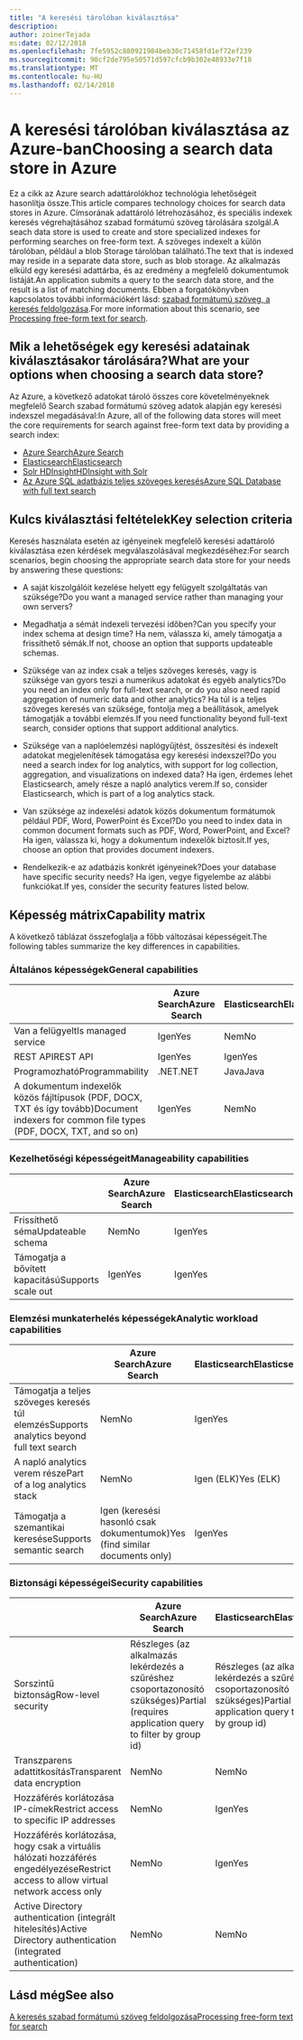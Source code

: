 ```yaml
---
title: "A keresési tárolóban kiválasztása"
description: 
author: zoinerTejada
ms:date: 02/12/2018
ms.openlocfilehash: 7fe5952c880921984beb30c71458fd1ef72ef239
ms.sourcegitcommit: 90cf2de795e50571d597cfcb9b302e48933e7f18
ms.translationtype: MT
ms.contentlocale: hu-HU
ms.lasthandoff: 02/14/2018
---
```

# <a name="choosing-a-search-data-store-in-azure"></a><span data-ttu-id="36107-102">A keresési tárolóban kiválasztása az Azure-ban</span><span class="sxs-lookup"><span data-stu-id="36107-102">Choosing a search data store in Azure</span></span>

<span data-ttu-id="36107-103">Ez a cikk az Azure search adattárolókhoz technológia lehetőségeit hasonlítja össze.</span><span class="sxs-lookup"><span data-stu-id="36107-103">This article compares technology choices for search data stores in Azure.</span></span> <span data-ttu-id="36107-104">Címsorának adattároló létrehozásához, és speciális indexek keresés végrehajtásához szabad formátumú szöveg tárolására szolgál.</span><span class="sxs-lookup"><span data-stu-id="36107-104">A seach data store is used to create and store specialized indexes for performing searches on free-form text.</span></span> <span data-ttu-id="36107-105">A szöveges indexelt a külön tárolóban, például a blob Storage tárolóban található.</span><span class="sxs-lookup"><span data-stu-id="36107-105">The text that is indexed may reside in a separate data store, such as blob storage.</span></span> <span data-ttu-id="36107-106">Az alkalmazás elküld egy keresési adattárba, és az eredmény a megfelelő dokumentumok listáját.</span><span class="sxs-lookup"><span data-stu-id="36107-106">An application submits a query to the search data store, and the result is a list of matching documents.</span></span> <span data-ttu-id="36107-107">Ebben a forgatókönyvben kapcsolatos további információkért lásd: [szabad formátumú szöveg, a keresés feldolgozása](../scenarios/search.md).</span><span class="sxs-lookup"><span data-stu-id="36107-107">For more information about this scenario, see [Processing free-form text for search](../scenarios/search.md).</span></span> 

## <a name="what-are-your-options-when-choosing-a-search-data-store"></a><span data-ttu-id="36107-108">Mik a lehetőségek egy keresési adatainak kiválasztásakor tárolására?</span><span class="sxs-lookup"><span data-stu-id="36107-108">What are your options when choosing a search data store?</span></span>
<span data-ttu-id="36107-109">Az Azure, a következő adatokat tároló összes core követelményeknek megfelelő Search szabad formátumú szöveg adatok alapján egy keresési indexszel megadásával:</span><span class="sxs-lookup"><span data-stu-id="36107-109">In Azure, all of the following data stores will meet the core requirements for search against free-form text data by providing a search index:</span></span>
- [<span data-ttu-id="36107-110">Azure Search</span><span class="sxs-lookup"><span data-stu-id="36107-110">Azure Search</span></span>](/azure/search/search-what-is-azure-search)
- [<span data-ttu-id="36107-111">Elasticsearch</span><span class="sxs-lookup"><span data-stu-id="36107-111">Elasticsearch</span></span>](https://azuremarketplace.microsoft.com/marketplace/apps/elastic.elasticsearch?tab=Overview)
- [<span data-ttu-id="36107-112">Solr HDInsight</span><span class="sxs-lookup"><span data-stu-id="36107-112">HDInsight with Solr</span></span>](/azure/hdinsight/hdinsight-hadoop-solr-install-linux)
- [<span data-ttu-id="36107-113">Az Azure SQL adatbázis teljes szöveges keresés</span><span class="sxs-lookup"><span data-stu-id="36107-113">Azure SQL Database with full text search</span></span>](/sql/relational-databases/search/full-text-search)


## <a name="key-selection-criteria"></a><span data-ttu-id="36107-114">Kulcs kiválasztási feltételek</span><span class="sxs-lookup"><span data-stu-id="36107-114">Key selection criteria</span></span>

<span data-ttu-id="36107-115">Keresés használata esetén az igényeinek megfelelő keresési adattároló kiválasztása ezen kérdések megválaszolásával megkezdéséhez:</span><span class="sxs-lookup"><span data-stu-id="36107-115">For search scenarios, begin choosing the appropriate search data store for your needs by answering these questions:</span></span>

- <span data-ttu-id="36107-116">A saját kiszolgálóit kezelése helyett egy felügyelt szolgáltatás van szüksége?</span><span class="sxs-lookup"><span data-stu-id="36107-116">Do you want a managed service rather than managing your own servers?</span></span>

- <span data-ttu-id="36107-117">Megadhatja a sémát indexeli tervezési időben?</span><span class="sxs-lookup"><span data-stu-id="36107-117">Can you specify your index schema at design time?</span></span> <span data-ttu-id="36107-118">Ha nem, válassza ki, amely támogatja a frissíthető sémák.</span><span class="sxs-lookup"><span data-stu-id="36107-118">If not, choose an option that supports updateable schemas.</span></span>

- <span data-ttu-id="36107-119">Szüksége van az index csak a teljes szöveges keresés, vagy is szüksége van gyors teszi a numerikus adatokat és egyéb analytics?</span><span class="sxs-lookup"><span data-stu-id="36107-119">Do you need an index only for full-text search, or do you also need rapid aggregation of numeric data and other analytics?</span></span> <span data-ttu-id="36107-120">Ha túl is a teljes szöveges keresés van szüksége, fontolja meg a beállítások, amelyek támogatják a további elemzés.</span><span class="sxs-lookup"><span data-stu-id="36107-120">If you need functionality beyond full-text search, consider options that support additional analytics.</span></span>

- <span data-ttu-id="36107-121">Szüksége van a naplóelemzési naplógyűjtést, összesítési és indexelt adatokat megjelenítések támogatása egy keresési indexszel?</span><span class="sxs-lookup"><span data-stu-id="36107-121">Do you need a search index for log analytics, with support for log collection, aggregation, and visualizations on indexed data?</span></span> <span data-ttu-id="36107-122">Ha igen, érdemes lehet Elasticsearch, amely része a napló analytics verem.</span><span class="sxs-lookup"><span data-stu-id="36107-122">If so, consider Elasticsearch, which is part of a log analytics stack.</span></span>

- <span data-ttu-id="36107-123">Van szüksége az indexelési adatok közös dokumentum formátumok például PDF, Word, PowerPoint és Excel?</span><span class="sxs-lookup"><span data-stu-id="36107-123">Do you need to index data in common document formats such as PDF, Word, PowerPoint, and Excel?</span></span> <span data-ttu-id="36107-124">Ha igen, válassza ki, hogy a dokumentum indexelők biztosít.</span><span class="sxs-lookup"><span data-stu-id="36107-124">If yes, choose an option that provides document indexers.</span></span>

- <span data-ttu-id="36107-125">Rendelkezik-e az adatbázis konkrét igényeinek?</span><span class="sxs-lookup"><span data-stu-id="36107-125">Does your database have specific security needs?</span></span> <span data-ttu-id="36107-126">Ha igen, vegye figyelembe az alábbi funkciókat.</span><span class="sxs-lookup"><span data-stu-id="36107-126">If yes, consider the security features listed below.</span></span>

## <a name="capability-matrix"></a><span data-ttu-id="36107-127">Képesség mátrix</span><span class="sxs-lookup"><span data-stu-id="36107-127">Capability matrix</span></span>

<span data-ttu-id="36107-128">A következő táblázat összefoglalja a főbb változásai képességeit.</span><span class="sxs-lookup"><span data-stu-id="36107-128">The following tables summarize the key differences in capabilities.</span></span>

### <a name="general-capabilities"></a><span data-ttu-id="36107-129">Általános képességek</span><span class="sxs-lookup"><span data-stu-id="36107-129">General capabilities</span></span>
| | <span data-ttu-id="36107-130">Azure Search</span><span class="sxs-lookup"><span data-stu-id="36107-130">Azure Search</span></span> | <span data-ttu-id="36107-131">Elasticsearch</span><span class="sxs-lookup"><span data-stu-id="36107-131">Elasticsearch</span></span> | <span data-ttu-id="36107-132">Solr HDInsight</span><span class="sxs-lookup"><span data-stu-id="36107-132">HDInsight with Solr</span></span> | <span data-ttu-id="36107-133">SQL Database</span><span class="sxs-lookup"><span data-stu-id="36107-133">SQL Database</span></span> | 
| --- | --- | --- | --- | --- | 
| <span data-ttu-id="36107-134">Van a felügyelt</span><span class="sxs-lookup"><span data-stu-id="36107-134">Is managed service</span></span> | <span data-ttu-id="36107-135">Igen</span><span class="sxs-lookup"><span data-stu-id="36107-135">Yes</span></span> | <span data-ttu-id="36107-136">Nem</span><span class="sxs-lookup"><span data-stu-id="36107-136">No</span></span> | <span data-ttu-id="36107-137">Igen</span><span class="sxs-lookup"><span data-stu-id="36107-137">Yes</span></span> | <span data-ttu-id="36107-138">Igen</span><span class="sxs-lookup"><span data-stu-id="36107-138">Yes</span></span> |  
| <span data-ttu-id="36107-139">REST API</span><span class="sxs-lookup"><span data-stu-id="36107-139">REST API</span></span> | <span data-ttu-id="36107-140">Igen</span><span class="sxs-lookup"><span data-stu-id="36107-140">Yes</span></span> | <span data-ttu-id="36107-141">Igen</span><span class="sxs-lookup"><span data-stu-id="36107-141">Yes</span></span> | <span data-ttu-id="36107-142">Igen</span><span class="sxs-lookup"><span data-stu-id="36107-142">Yes</span></span> | <span data-ttu-id="36107-143">Nem</span><span class="sxs-lookup"><span data-stu-id="36107-143">No</span></span> |
| <span data-ttu-id="36107-144">Programozható</span><span class="sxs-lookup"><span data-stu-id="36107-144">Programmability</span></span> | <span data-ttu-id="36107-145">.NET</span><span class="sxs-lookup"><span data-stu-id="36107-145">.NET</span></span> | <span data-ttu-id="36107-146">Java</span><span class="sxs-lookup"><span data-stu-id="36107-146">Java</span></span> | <span data-ttu-id="36107-147">Java</span><span class="sxs-lookup"><span data-stu-id="36107-147">Java</span></span> | <span data-ttu-id="36107-148">T-SQL</span><span class="sxs-lookup"><span data-stu-id="36107-148">T-SQL</span></span> | 
| <span data-ttu-id="36107-149">A dokumentum indexelők közös fájltípusok (PDF, DOCX, TXT és így tovább)</span><span class="sxs-lookup"><span data-stu-id="36107-149">Document indexers for common file types (PDF, DOCX, TXT, and so on)</span></span> | <span data-ttu-id="36107-150">Igen</span><span class="sxs-lookup"><span data-stu-id="36107-150">Yes</span></span> | <span data-ttu-id="36107-151">Nem</span><span class="sxs-lookup"><span data-stu-id="36107-151">No</span></span> | <span data-ttu-id="36107-152">Igen</span><span class="sxs-lookup"><span data-stu-id="36107-152">Yes</span></span> | <span data-ttu-id="36107-153">Nem</span><span class="sxs-lookup"><span data-stu-id="36107-153">No</span></span> |

### <a name="manageability-capabilities"></a><span data-ttu-id="36107-154">Kezelhetőségi képességeit</span><span class="sxs-lookup"><span data-stu-id="36107-154">Manageability capabilities</span></span>
| | <span data-ttu-id="36107-155">Azure Search</span><span class="sxs-lookup"><span data-stu-id="36107-155">Azure Search</span></span> | <span data-ttu-id="36107-156">Elasticsearch</span><span class="sxs-lookup"><span data-stu-id="36107-156">Elasticsearch</span></span> | <span data-ttu-id="36107-157">Solr HDInsight</span><span class="sxs-lookup"><span data-stu-id="36107-157">HDInsight with Solr</span></span> | <span data-ttu-id="36107-158">SQL Database</span><span class="sxs-lookup"><span data-stu-id="36107-158">SQL Database</span></span> | 
| --- | --- | --- | --- | --- |
| <span data-ttu-id="36107-159">Frissíthető séma</span><span class="sxs-lookup"><span data-stu-id="36107-159">Updateable schema</span></span> | <span data-ttu-id="36107-160">Nem</span><span class="sxs-lookup"><span data-stu-id="36107-160">No</span></span> | <span data-ttu-id="36107-161">Igen</span><span class="sxs-lookup"><span data-stu-id="36107-161">Yes</span></span> | <span data-ttu-id="36107-162">Igen</span><span class="sxs-lookup"><span data-stu-id="36107-162">Yes</span></span> | <span data-ttu-id="36107-163">Igen</span><span class="sxs-lookup"><span data-stu-id="36107-163">Yes</span></span> |
| <span data-ttu-id="36107-164">Támogatja a bővített kapacitású</span><span class="sxs-lookup"><span data-stu-id="36107-164">Supports scale out</span></span>  | <span data-ttu-id="36107-165">Igen</span><span class="sxs-lookup"><span data-stu-id="36107-165">Yes</span></span> | <span data-ttu-id="36107-166">Igen</span><span class="sxs-lookup"><span data-stu-id="36107-166">Yes</span></span> | <span data-ttu-id="36107-167">Igen</span><span class="sxs-lookup"><span data-stu-id="36107-167">Yes</span></span> | <span data-ttu-id="36107-168">Nem</span><span class="sxs-lookup"><span data-stu-id="36107-168">No</span></span> |

### <a name="analytic-workload-capabilities"></a><span data-ttu-id="36107-169">Elemzési munkaterhelés képességek</span><span class="sxs-lookup"><span data-stu-id="36107-169">Analytic workload capabilities</span></span>
| | <span data-ttu-id="36107-170">Azure Search</span><span class="sxs-lookup"><span data-stu-id="36107-170">Azure Search</span></span> | <span data-ttu-id="36107-171">Elasticsearch</span><span class="sxs-lookup"><span data-stu-id="36107-171">Elasticsearch</span></span> | <span data-ttu-id="36107-172">Solr HDInsight</span><span class="sxs-lookup"><span data-stu-id="36107-172">HDInsight with Solr</span></span> | <span data-ttu-id="36107-173">SQL Databash</span><span class="sxs-lookup"><span data-stu-id="36107-173">SQL Databash</span></span> | 
| --- | --- | --- | --- | --- | 
| <span data-ttu-id="36107-174">Támogatja a teljes szöveges keresés túl elemzés</span><span class="sxs-lookup"><span data-stu-id="36107-174">Supports analytics beyond full text search</span></span> | <span data-ttu-id="36107-175">Nem</span><span class="sxs-lookup"><span data-stu-id="36107-175">No</span></span> | <span data-ttu-id="36107-176">Igen</span><span class="sxs-lookup"><span data-stu-id="36107-176">Yes</span></span> | <span data-ttu-id="36107-177">Igen</span><span class="sxs-lookup"><span data-stu-id="36107-177">Yes</span></span> | <span data-ttu-id="36107-178">Igen</span><span class="sxs-lookup"><span data-stu-id="36107-178">Yes</span></span> |
| <span data-ttu-id="36107-179">A napló analytics verem része</span><span class="sxs-lookup"><span data-stu-id="36107-179">Part of a log analytics stack</span></span> | <span data-ttu-id="36107-180">Nem</span><span class="sxs-lookup"><span data-stu-id="36107-180">No</span></span> | <span data-ttu-id="36107-181">Igen (ELK)</span><span class="sxs-lookup"><span data-stu-id="36107-181">Yes (ELK)</span></span> |  <span data-ttu-id="36107-182">Nem</span><span class="sxs-lookup"><span data-stu-id="36107-182">No</span></span> | <span data-ttu-id="36107-183">Nem</span><span class="sxs-lookup"><span data-stu-id="36107-183">No</span></span> |
| <span data-ttu-id="36107-184">Támogatja a szemantikai keresése</span><span class="sxs-lookup"><span data-stu-id="36107-184">Supports semantic search</span></span> | <span data-ttu-id="36107-185">Igen (keresési hasonló csak dokumentumok)</span><span class="sxs-lookup"><span data-stu-id="36107-185">Yes (find similar documents only)</span></span> | <span data-ttu-id="36107-186">Igen</span><span class="sxs-lookup"><span data-stu-id="36107-186">Yes</span></span> | <span data-ttu-id="36107-187">Igen</span><span class="sxs-lookup"><span data-stu-id="36107-187">Yes</span></span> | <span data-ttu-id="36107-188">Igen</span><span class="sxs-lookup"><span data-stu-id="36107-188">Yes</span></span> | 

### <a name="security-capabilities"></a><span data-ttu-id="36107-189">Biztonsági képességei</span><span class="sxs-lookup"><span data-stu-id="36107-189">Security capabilities</span></span>
| | <span data-ttu-id="36107-190">Azure Search</span><span class="sxs-lookup"><span data-stu-id="36107-190">Azure Search</span></span> | <span data-ttu-id="36107-191">Elasticsearch</span><span class="sxs-lookup"><span data-stu-id="36107-191">Elasticsearch</span></span> | <span data-ttu-id="36107-192">Solr HDInsight</span><span class="sxs-lookup"><span data-stu-id="36107-192">HDInsight with Solr</span></span> | <span data-ttu-id="36107-193">SQL Databash</span><span class="sxs-lookup"><span data-stu-id="36107-193">SQL Databash</span></span> | 
| --- | --- | --- | --- | --- | 
| <span data-ttu-id="36107-194">Sorszintű biztonság</span><span class="sxs-lookup"><span data-stu-id="36107-194">Row-level security</span></span> | <span data-ttu-id="36107-195">Részleges (az alkalmazás lekérdezés a szűréshez csoportazonosító szükséges)</span><span class="sxs-lookup"><span data-stu-id="36107-195">Partial (requires application query to filter by group id)</span></span> | <span data-ttu-id="36107-196">Részleges (az alkalmazás lekérdezés a szűréshez csoportazonosító szükséges)</span><span class="sxs-lookup"><span data-stu-id="36107-196">Partial (requires application query to filter by group id)</span></span> | <span data-ttu-id="36107-197">Igen</span><span class="sxs-lookup"><span data-stu-id="36107-197">Yes</span></span> | <span data-ttu-id="36107-198">Igen</span><span class="sxs-lookup"><span data-stu-id="36107-198">Yes</span></span> | 
| <span data-ttu-id="36107-199">Transzparens adattitkosítás</span><span class="sxs-lookup"><span data-stu-id="36107-199">Transparent data encryption</span></span> | <span data-ttu-id="36107-200">Nem</span><span class="sxs-lookup"><span data-stu-id="36107-200">No</span></span> | <span data-ttu-id="36107-201">Nem</span><span class="sxs-lookup"><span data-stu-id="36107-201">No</span></span> | <span data-ttu-id="36107-202">Nem</span><span class="sxs-lookup"><span data-stu-id="36107-202">No</span></span> | <span data-ttu-id="36107-203">Igen</span><span class="sxs-lookup"><span data-stu-id="36107-203">Yes</span></span> |  
| <span data-ttu-id="36107-204">Hozzáférés korlátozása IP-címek</span><span class="sxs-lookup"><span data-stu-id="36107-204">Restrict access to specific IP addresses</span></span> | <span data-ttu-id="36107-205">Nem</span><span class="sxs-lookup"><span data-stu-id="36107-205">No</span></span> | <span data-ttu-id="36107-206">Igen</span><span class="sxs-lookup"><span data-stu-id="36107-206">Yes</span></span> | <span data-ttu-id="36107-207">Igen</span><span class="sxs-lookup"><span data-stu-id="36107-207">Yes</span></span> | <span data-ttu-id="36107-208">Igen</span><span class="sxs-lookup"><span data-stu-id="36107-208">Yes</span></span> |   
| <span data-ttu-id="36107-209">Hozzáférés korlátozása, hogy csak a virtuális hálózati hozzáférés engedélyezése</span><span class="sxs-lookup"><span data-stu-id="36107-209">Restrict access to allow virtual network access only</span></span> | <span data-ttu-id="36107-210">Nem</span><span class="sxs-lookup"><span data-stu-id="36107-210">No</span></span> | <span data-ttu-id="36107-211">Igen</span><span class="sxs-lookup"><span data-stu-id="36107-211">Yes</span></span> | <span data-ttu-id="36107-212">Igen</span><span class="sxs-lookup"><span data-stu-id="36107-212">Yes</span></span> | <span data-ttu-id="36107-213">Igen</span><span class="sxs-lookup"><span data-stu-id="36107-213">Yes</span></span> |  
| <span data-ttu-id="36107-214">Active Directory authentication (integrált hitelesítés)</span><span class="sxs-lookup"><span data-stu-id="36107-214">Active Directory authentication (integrated authentication)</span></span> | <span data-ttu-id="36107-215">Nem</span><span class="sxs-lookup"><span data-stu-id="36107-215">No</span></span> | <span data-ttu-id="36107-216">Nem</span><span class="sxs-lookup"><span data-stu-id="36107-216">No</span></span> | <span data-ttu-id="36107-217">Nem</span><span class="sxs-lookup"><span data-stu-id="36107-217">No</span></span> | <span data-ttu-id="36107-218">Igen</span><span class="sxs-lookup"><span data-stu-id="36107-218">Yes</span></span> | 

## <a name="see-also"></a><span data-ttu-id="36107-219">Lásd még</span><span class="sxs-lookup"><span data-stu-id="36107-219">See also</span></span>

[<span data-ttu-id="36107-220">A keresés szabad formátumú szöveg feldolgozása</span><span class="sxs-lookup"><span data-stu-id="36107-220">Processing free-form text for search</span></span>](../scenarios/search.md)